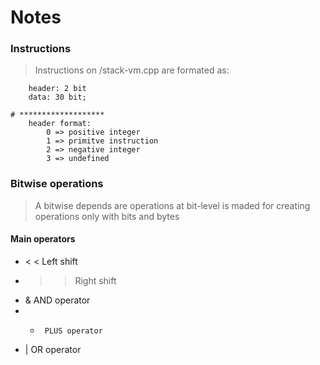 # Notes

### Instructions

> Instructions on /stack-vm.cpp are formated as:
```
	header: 2 bit 
	data: 30 bit;

# *******************
	header format:
		0 => positive integer
		1 => primitve instruction
		2 => negative integer
		3 => undefined
```

### Bitwise operations

>  A bitwise depends are operations at bit-level
>  is maded for creating operations only with bits and bytes

#### Main operators

- < <  Left shift 
- > >  Right shift 
- &		 AND operator
- +		 PLUS operator
- |    OR operator



